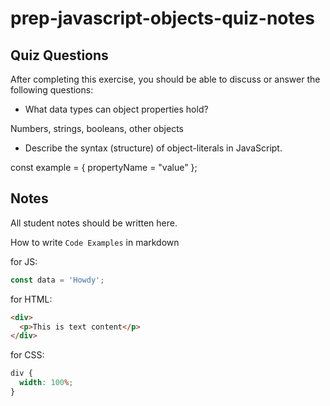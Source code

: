 # prep-javascript-objects-quiz-notes

## Quiz Questions

After completing this exercise, you should be able to discuss or answer the following questions:

- What data types can object properties hold?

Numbers, strings, booleans, other objects

- Describe the syntax (structure) of object-literals in JavaScript.

const example = {
propertyName = "value"
};

## Notes

All student notes should be written here.

How to write `Code Examples` in markdown

for JS:

```javascript
const data = 'Howdy';
```

for HTML:

```html
<div>
  <p>This is text content</p>
</div>
```

for CSS:

```css
div {
  width: 100%;
}
```
